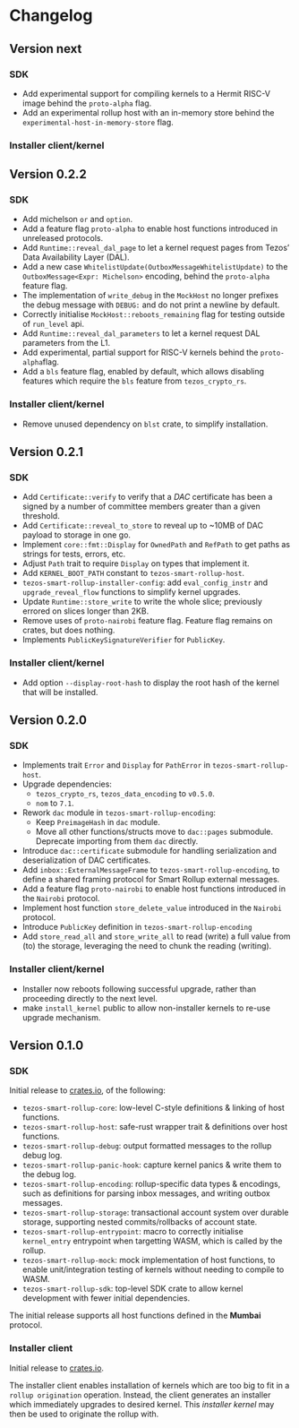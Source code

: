 # Changelog

## Version next

### SDK
- Add experimental support for compiling kernels to a Hermit RISC-V image behind the `proto-alpha` flag.
- Add an experimental rollup host with an in-memory store behind the `experimental-host-in-memory-store` flag.

### Installer client/kernel

## Version 0.2.2

### SDK

- Add michelson `or` and `option`.
- Add a feature flag `proto-alpha` to enable host functions introduced in
  unreleased protocols.
- Add `Runtime::reveal_dal_page` to let a kernel request pages from Tezos’ Data
  Availability Layer (DAL).
- Add a new case `WhitelistUpdate(OutboxMessageWhitelistUpdate)` to the
  `OutboxMessage<Expr: Michelson>` encoding, behind the `proto-alpha` feature flag.
- The implementation of `write_debug` in the `MockHost` no longer prefixes the debug message
  with `DEBUG:` and do not print a newline by default.
- Correctly initialise `MockHost::reboots_remaining` flag for testing outside of `run_level` api.
- Add `Runtime::reveal_dal_parameters` to let a kernel request DAL parameters from the L1.
- Add experimental, partial support for RISC-V kernels behind the `proto-alpha`flag.
- Add a `bls` feature flag, enabled by default, which allows disabling features which require
  the `bls` feature from `tezos_crypto_rs`.

### Installer client/kernel

- Remove unused dependency on `blst` crate, to simplify installation.

## Version 0.2.1

### SDK

- Add `Certificate::verify` to verify that a *DAC* certificate has been a signed by a number of
  committee members greater than a given threshold.
- Add `Certificate::reveal_to_store` to reveal up to ~10MB of DAC payload to storage in one go.
- Implement `core::fmt::Display` for `OwnedPath` and `RefPath` to get paths as strings for tests, errors, etc.
- Adjust `Path` trait to require `Display` on types that implement it.
- Add `KERNEL_BOOT_PATH` constant to `tezos-smart-rollup-host`.
- `tezos-smart-rollup-installer-config`: add `eval_config_instr` and `upgrade_reveal_flow` functions to
  simplify kernel upgrades.
- Update `Runtime::store_write` to write the whole slice; previously errored on slices longer than 2KB.
- Remove uses of `proto-nairobi` feature flag. Feature flag remains on crates, but does nothing.
- Implements `PublicKeySignatureVerifier` for `PublicKey`.

### Installer client/kernel

- Add option `--display-root-hash` to display the root hash of the kernel that will be installed.

## Version 0.2.0

### SDK

- Implements trait `Error` and `Display` for `PathError` in `tezos-smart-rollup-host`.
- Upgrade dependencies:
  - `tezos_crypto_rs`, `tezos_data_encoding` to `v0.5.0`.
  - `nom` to `7.1`.
- Rework `dac` module in `tezos-smart-rollup-encoding`:
  -  Keep `PreimageHash` in `dac` module.
  -  Move all other functions/structs move to `dac::pages` submodule. Deprecate importing from them `dac` directly.
- Introduce `dac::certificate` submodule for handling serialization and deserialization of DAC certificates.
- Add `inbox::ExternalMessageFrame` to `tezos-smart-rollup-encoding`, to define a shared framing protocol for
  Smart Rollup external messages.
- Add a feature flag `proto-nairobi` to enable host functions introduced in the `Nairobi`
  protocol.
- Implement host function `store_delete_value` introduced in the `Nairobi` protocol.
- Introduce `PublicKey` definition in `tezos-smart-rollup-encoding`
- Add `store_read_all` and `store_write_all` to read (write) a full value from (to) the
  storage, leveraging the need to chunk the reading (writing).

### Installer client/kernel

- Installer now reboots following successful upgrade, rather than proceeding directly to the next level.
- make `install_kernel` public to allow non-installer kernels to re-use upgrade mechanism.

## Version 0.1.0

### SDK

Initial release to [crates.io](https://crates.io/crates/tezos-smart-rollup), of the following:

- `tezos-smart-rollup-core`: low-level C-style definitions & linking of host functions.
- `tezos-smart-rollup-host`: safe-rust wrapper trait & definitions over host functions.
- `tezos-smart-rollup-debug`: output formatted messages to the rollup debug log.
- `tezos-smart-rollup-panic-hook`: capture kernel panics & write them to the debug log.
- `tezos-smart-rollup-encoding`: rollup-specific data types & encodings, such as definitions
  for parsing inbox messages, and writing outbox messages.
- `tezos-smart-rollup-storage`: transactional account system over durable storage, supporting
  nested commits/rollbacks of account state.
- `tezos-smart-rollup-entrypoint`: macro to correctly initialise `kernel_entry` entrypoint when
  targetting WASM, which is called by the rollup.
- `tezos-smart-rollup-mock`: mock implementation of host functions, to enable unit/integration
  testing of kernels without needing to compile to WASM.
- `tezos-smart-rollup-sdk`: top-level SDK crate to allow kernel development with fewer initial
  dependencies.

The initial release supports all host functions defined in the **Mumbai** protocol.

### Installer client

Initial release to [crates.io](https://crates.io/crates/tezos-smart-rollup-installer).

The installer client enables installation of kernels which are too big to fit in a `rollup origination`
operation. Instead, the client generates an installer which immediately upgrades to desired kernel. This
*installer kernel* may then be used to originate the rollup with.
